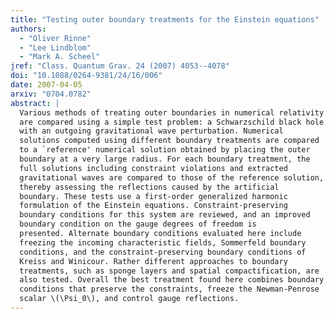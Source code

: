 ```yaml
---
title: "Testing outer boundary treatments for the Einstein equations"
authors:
  - "Oliver Rinne"
  - "Lee Lindblom"
  - "Mark A. Scheel"
jref: "Class. Quantum Grav. 24 (2007) 4053--4078"
doi: "10.1088/0264-9381/24/16/006"
date: 2007-04-05
arxiv: "0704.0782"
abstract: |
  Various methods of treating outer boundaries in numerical relativity
  are compared using a simple test problem: a Schwarzschild black hole
  with an outgoing gravitational wave perturbation. Numerical
  solutions computed using different boundary treatments are compared
  to a `reference' numerical solution obtained by placing the outer
  boundary at a very large radius. For each boundary treatment, the
  full solutions including constraint violations and extracted
  gravitational waves are compared to those of the reference solution,
  thereby assessing the reflections caused by the artificial
  boundary. These tests use a first-order generalized harmonic
  formulation of the Einstein equations. Constraint-preserving
  boundary conditions for this system are reviewed, and an improved
  boundary condition on the gauge degrees of freedom is
  presented. Alternate boundary conditions evaluated here include
  freezing the incoming characteristic fields, Sommerfeld boundary
  conditions, and the constraint-preserving boundary conditions of
  Kreiss and Winicour. Rather different approaches to boundary
  treatments, such as sponge layers and spatial compactification, are
  also tested. Overall the best treatment found here combines boundary
  conditions that preserve the constraints, freeze the Newman-Penrose
  scalar \(\Psi_0\), and control gauge reflections.
---
```

